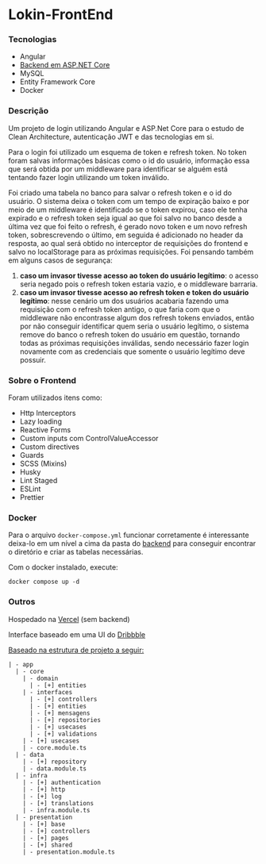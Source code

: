 # Lokin-FrontEnd

### Tecnologias

- Angular
- [Backend em ASP.NET Core](https://github.com/BrunoBatalha/Lokin-BackEnd)
- MySQL
- Entity Framework Core
- Docker

### Descrição

Um projeto de login utilizando Angular e ASP.Net Core para o estudo de Clean Architecture, autenticação JWT e das tecnologias em si.

Para o login foi utilizado um esquema de token e refresh token. No token foram salvas informações básicas como o id do usuário, informação essa que será obtida por um middleware para identificar se alguém está tentando fazer login utilizando um token inválido.

Foi criado uma tabela no banco para salvar o refresh token e o id do usuário. O sistema deixa o token com um tempo de expiração baixo e por meio de um middleware é identificado se o token expirou, caso ele tenha expirado e o refresh token seja igual ao que foi salvo no banco desde a última vez que foi feito o refresh, é gerado novo token e um novo refresh token, sobrescrevendo o último, em seguida é adicionado no header da resposta, ao qual será obtido no interceptor de requisições do frontend e salvo no localStorage para as próximas requisições.
Foi pensando também em alguns casos de segurança:

1. **caso um invasor tivesse acesso ao token do usuário legítimo**: o acesso seria negado pois o refresh token estaria vazio, e o middleware barraria.
2. **caso um invasor tivesse acesso ao refresh token e token do usuário legítimo**: nesse cenário um dos usuários acabaria fazendo uma requisição com o refresh token antigo, o que faria com que o middleware não encontrasse algum dos refresh tokens enviados, então por não conseguir identificar quem seria o usuário legítimo, o sistema remove do banco o refresh token do usuário em questão, tornando todas as próximas requisições inválidas, sendo necessário fazer login novamente com as credenciais que somente o usuário legítimo deve possuir.

### Sobre o Frontend

Foram utilizados itens como:

- Http Interceptors
- Lazy loading
- Reactive Forms
- Custom inputs com ControlValueAccessor
- Custom directives
- Guards
- SCSS (Mixins)
- Husky
- Lint Staged
- ESLint
- Prettier

### Docker

Para o arquivo `docker-compose.yml` funcionar corretamente é interessante deixa-lo em um nível a cima da pasta do [backend](https://github.com/BrunoBatalha/Lokin-BackEnd) para conseguir encontrar o diretório e criar as tabelas necessárias.

Com o docker instalado, execute:

```
docker compose up -d
```

### Outros

Hospedado na [Vercel](https://lokin-front-end.vercel.app/) (sem backend)

Interface baseado em uma UI do [Dribbble](https://dribbble.com/shots/1357705-Closr-login-page)

[Baseado na estrutura de projeto a seguir:](https://medium.com/@mancinileandro/como-definir-uma-estrutura-de-pastas-altamente-escal%C3%A1vel-para-o-seu-projeto-angular-31102e79a33f)

```
| - app
  | - core
    | - domain
      | - [+] entities
    | - interfaces
      | - [+] controllers
      | - [+] entities
      | - [+] mensagens
      | - [+] repositories
      | - [+] usecases
      | - [+] validations
    | - [+] usecases
    | - core.module.ts
  | - data
    | - [+] repository
    | - data.module.ts
  | - infra
    | - [+] authentication
    | - [+] http
    | - [+] log
    | - [+] translations
    | - infra.module.ts
  | - presentation
    | - [+] base
    | - [+] controllers
    | - [+] pages
    | - [+] shared
    | - presentation.module.ts
```
